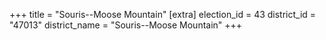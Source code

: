 +++
title = "Souris--Moose Mountain"
[extra]
election_id = 43
district_id = "47013"
district_name = "Souris--Moose Mountain"
+++

